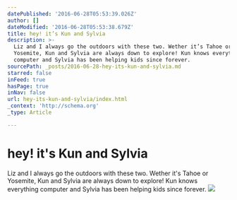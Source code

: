 ```yaml
---
datePublished: '2016-06-28T05:53:39.026Z'
author: []
dateModified: '2016-06-28T05:53:38.679Z'
title: hey! it’s Kun and Sylvia
description: >-
  Liz and I always go the outdoors with these two. Wether it’s Tahoe or
  Yosemite, Kun and Sylvia are always down to explore! Kun knows everything
  computer and Sylvia has been helping kids since forever.
sourcePath: _posts/2016-06-28-hey-its-kun-and-sylvia.md
starred: false
inFeed: true
hasPage: true
inNav: false
url: hey-its-kun-and-sylvia/index.html
_context: 'http://schema.org'
_type: Article

---
```

# hey! it's Kun and Sylvia

Liz and I always go the outdoors with these two. Wether it's Tahoe or Yosemite, Kun and Sylvia are always down to explore! Kun knows everything computer and Sylvia has been helping kids since forever.
![](https://the-grid-user-content.s3-us-west-2.amazonaws.com/d0f94325-ec95-4ba2-950a-88585aaf3eed.jpg)